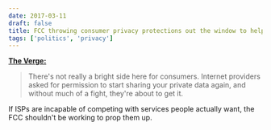 ```yaml
---
date: 2017-03-11
draft: false
title: FCC throwing consumer privacy protections out the window to help ISPs
tags: ['politics', 'privacy']
---
```


**[The Verge:](http://www.theverge.com/2017/3/10/14881068/fcc-privacy-rules-fight-web-history-ads)**

> There's not really a bright side here for consumers. Internet providers asked for permission to start sharing your private data again, and without much of a fight, they're about to get it.<!-- excerpt -->

If ISPs are incapable of competing with services people actually want, the FCC shouldn't be working to prop them up.
